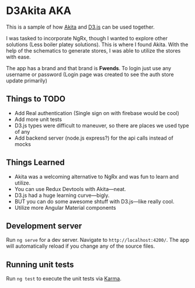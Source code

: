 # D3Akita AKA

This is a sample of how [Akita]('https://datorama.github.io/akita/') and [D3.js](https://d3js.org/) can be used together.

I was tasked to incorporate NgRx, though I wanted to explore other solutions (Less boiler platey solutions). This is where I found Akita. With the help of the schematics to generate stores, I was able to utilize the stores with ease.

The app has a brand and that brand is **Fwends**.
To login just use any username or password (Login page was created to see the auth store update primarily)

## Things to TODO

- Add Real authentication (Single sign on with firebase would be cool)
- Add more unit tests
- D3.js types were difficult to maneuver, so there are places we used type of any
- Add backend server (node.js express?) for the api calls instead of mocks

## Things Learned

 - Akita was a welcoming alternative to NgRx and was fun to learn and utilize.
 - You can use Redux Devtools with Akita—neat.
 - D3.js had a huge learning curve—bigly. 
 - BUT you can do some awesome shtuff with D3.js—like really cool.
 - Utilize more Angular Material components

## Development server

Run `ng serve` for a dev server. Navigate to `http://localhost:4200/`. The app will automatically reload if you change any of the source files.

## Running unit tests

Run `ng test` to execute the unit tests via [Karma](https://karma-runner.github.io).
